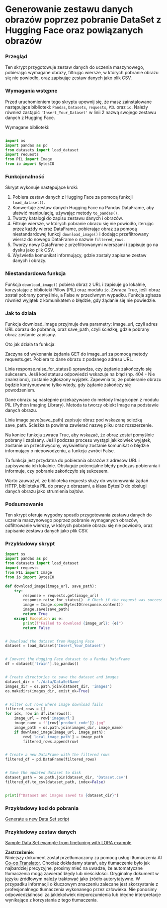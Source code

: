 <!--
CO_OP_TRANSLATOR_METADATA:
{
  "original_hash": "3cd0b727945d57998f1096763df56a84",
  "translation_date": "2025-07-17T05:48:23+00:00",
  "source_file": "md/03.FineTuning/CreatingSampleData.md",
  "language_code": "pl"
}
-->
# Generowanie zestawu danych obrazów poprzez pobranie DataSet z Hugging Face oraz powiązanych obrazów


### Przegląd

Ten skrypt przygotowuje zestaw danych do uczenia maszynowego, pobierając wymagane obrazy, filtrując wiersze, w których pobranie obrazu się nie powiodło, oraz zapisując zestaw danych jako plik CSV.

### Wymagania wstępne

Przed uruchomieniem tego skryptu upewnij się, że masz zainstalowane następujące biblioteki: `Pandas`, `Datasets`, `requests`, `PIL` oraz `io`. Należy również zastąpić `'Insert_Your_Dataset'` w linii 2 nazwą swojego zestawu danych z Hugging Face.

Wymagane biblioteki:

```python

import os
import pandas as pd
from datasets import load_dataset
import requests
from PIL import Image
from io import BytesIO
```

### Funkcjonalność

Skrypt wykonuje następujące kroki:

1. Pobiera zestaw danych z Hugging Face za pomocą funkcji `load_dataset()`.
2. Konwertuje zestaw danych Hugging Face na Pandas DataFrame, aby ułatwić manipulację, używając metody `to_pandas()`.
3. Tworzy katalogi do zapisu zestawu danych i obrazów.
4. Filtruje wiersze, w których pobranie obrazu się nie powiodło, iterując przez każdy wiersz DataFrame, pobierając obraz za pomocą niestandardowej funkcji `download_image()` i dodając przefiltrowany wiersz do nowego DataFrame o nazwie `filtered_rows`.
5. Tworzy nowy DataFrame z przefiltrowanymi wierszami i zapisuje go na dysku jako plik CSV.
6. Wyświetla komunikat informujący, gdzie zostały zapisane zestaw danych i obrazy.

### Niestandardowa funkcja

Funkcja `download_image()` pobiera obraz z URL i zapisuje go lokalnie, korzystając z biblioteki Pillow (PIL) oraz modułu `io`. Zwraca True, jeśli obraz został pobrany pomyślnie, a False w przeciwnym wypadku. Funkcja zgłasza również wyjątek z komunikatem o błędzie, gdy żądanie się nie powiedzie.

### Jak to działa

Funkcja download_image przyjmuje dwa parametry: image_url, czyli adres URL obrazu do pobrania, oraz save_path, czyli ścieżkę, gdzie pobrany obraz zostanie zapisany.

Oto jak działa ta funkcja:

Zaczyna od wykonania żądania GET do image_url za pomocą metody requests.get. Pobiera to dane obrazu z podanego adresu URL.

Linia response.raise_for_status() sprawdza, czy żądanie zakończyło się sukcesem. Jeśli kod statusu odpowiedzi wskazuje na błąd (np. 404 - Nie znaleziono), zostanie zgłoszony wyjątek. Zapewnia to, że pobieranie obrazu będzie kontynuowane tylko wtedy, gdy żądanie zakończy się powodzeniem.

Dane obrazu są następnie przekazywane do metody Image.open z modułu PIL (Python Imaging Library). Metoda ta tworzy obiekt Image na podstawie danych obrazu.

Linia image.save(save_path) zapisuje obraz pod wskazaną ścieżką save_path. Ścieżka ta powinna zawierać nazwę pliku oraz rozszerzenie.

Na koniec funkcja zwraca True, aby wskazać, że obraz został pomyślnie pobrany i zapisany. Jeśli podczas procesu wystąpi jakikolwiek wyjątek, zostanie on przechwycony, wyświetlony zostanie komunikat o błędzie informujący o niepowodzeniu, a funkcja zwróci False.

Ta funkcja jest przydatna do pobierania obrazów z adresów URL i zapisywania ich lokalnie. Obsługuje potencjalne błędy podczas pobierania i informuje, czy pobranie zakończyło się sukcesem.

Warto zauważyć, że biblioteka requests służy do wykonywania żądań HTTP, biblioteka PIL do pracy z obrazami, a klasa BytesIO do obsługi danych obrazu jako strumienia bajtów.



### Podsumowanie

Ten skrypt oferuje wygodny sposób przygotowania zestawu danych do uczenia maszynowego poprzez pobranie wymaganych obrazów, odfiltrowanie wierszy, w których pobranie obrazu się nie powiodło, oraz zapisanie zestawu danych jako plik CSV.

### Przykładowy skrypt

```python
import os
import pandas as pd
from datasets import load_dataset
import requests
from PIL import Image
from io import BytesIO

def download_image(image_url, save_path):
    try:
        response = requests.get(image_url)
        response.raise_for_status()  # Check if the request was successful
        image = Image.open(BytesIO(response.content))
        image.save(save_path)
        return True
    except Exception as e:
        print(f"Failed to download {image_url}: {e}")
        return False


# Download the dataset from Hugging Face
dataset = load_dataset('Insert_Your_Dataset')


# Convert the Hugging Face dataset to a Pandas DataFrame
df = dataset['train'].to_pandas()


# Create directories to save the dataset and images
dataset_dir = './data/DataSetName'
images_dir = os.path.join(dataset_dir, 'images')
os.makedirs(images_dir, exist_ok=True)


# Filter out rows where image download fails
filtered_rows = []
for idx, row in df.iterrows():
    image_url = row['imageurl']
    image_name = f"{row['product_code']}.jpg"
    image_path = os.path.join(images_dir, image_name)
    if download_image(image_url, image_path):
        row['local_image_path'] = image_path
        filtered_rows.append(row)


# Create a new DataFrame with the filtered rows
filtered_df = pd.DataFrame(filtered_rows)


# Save the updated dataset to disk
dataset_path = os.path.join(dataset_dir, 'Dataset.csv')
filtered_df.to_csv(dataset_path, index=False)


print(f"Dataset and images saved to {dataset_dir}")
```

### Przykładowy kod do pobrania  
[Generate a new Data Set script](../../../../code/04.Finetuning/generate_dataset.py)

### Przykładowy zestaw danych  
[Sample Data Set example from finetuning with LORA example](../../../../code/04.Finetuning/olive-ort-example/dataset/dataset-classification.json)

**Zastrzeżenie**:  
Niniejszy dokument został przetłumaczony za pomocą usługi tłumaczenia AI [Co-op Translator](https://github.com/Azure/co-op-translator). Chociaż dokładamy starań, aby tłumaczenie było jak najbardziej precyzyjne, prosimy mieć na uwadze, że automatyczne tłumaczenia mogą zawierać błędy lub nieścisłości. Oryginalny dokument w języku źródłowym należy traktować jako źródło autorytatywne. W przypadku informacji o kluczowym znaczeniu zalecane jest skorzystanie z profesjonalnego tłumaczenia wykonanego przez człowieka. Nie ponosimy odpowiedzialności za jakiekolwiek nieporozumienia lub błędne interpretacje wynikające z korzystania z tego tłumaczenia.